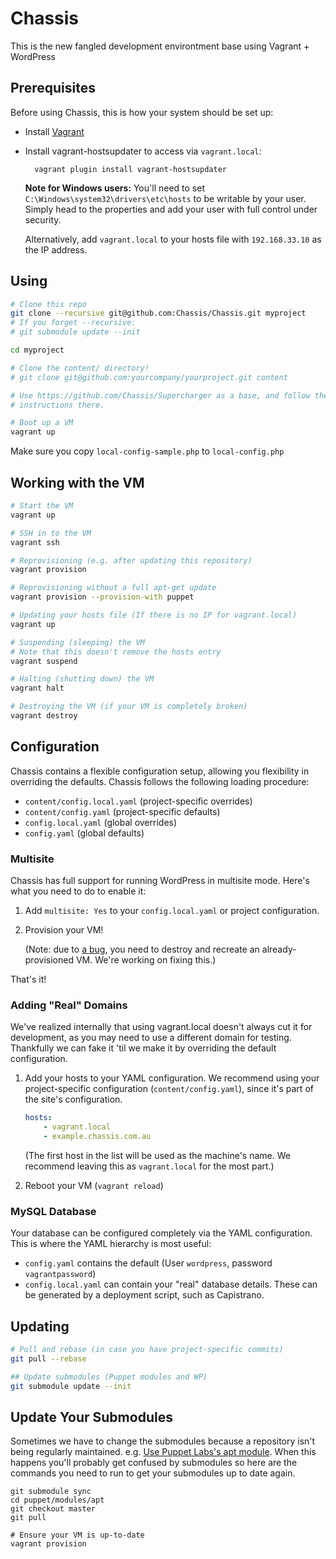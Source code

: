 # Chassis

This is the new fangled development environtment base using Vagrant + WordPress 

## Prerequisites

Before using Chassis, this is how your system should be set up:

* Install [Vagrant](http://vagrantup.com/)
* Install vagrant-hostsupdater to access via `vagrant.local`:

		vagrant plugin install vagrant-hostsupdater

  **Note for Windows users:** You'll need to set
  `C:\Windows\system32\drivers\etc\hosts` to be writable by your user. Simply
  head to the properties and add your user with full control under security.

  Alternatively, add `vagrant.local` to your hosts file with `192.168.33.10` as
  the IP address.

## Using

```bash
# Clone this repo
git clone --recursive git@github.com:Chassis/Chassis.git myproject
# If you forget --recursive:
# git submodule update --init

cd myproject

# Clone the content/ directory!
# git clone git@github.com:yourcompany/yourproject.git content

# Use https://github.com/Chassis/Supercharger as a base, and follow the
# instructions there.

# Boot up a VM
vagrant up
```

Make sure you copy `local-config-sample.php` to `local-config.php`

## Working with the VM

```bash
# Start the VM
vagrant up

# SSH in to the VM
vagrant ssh

# Reprovisioning (e.g. after updating this repository)
vagrant provision

# Reprovisioning without a full apt-get update
vagrant provision --provision-with puppet

# Updating your hosts file (If there is no IP for vagrant.local)
vagrant up

# Suspending (sleeping) the VM
# Note that this doesn't remove the hosts entry
vagrant suspend

# Halting (shutting down) the VM
vagrant halt

# Destroying the VM (if your VM is completely broken)
vagrant destroy
```

## Configuration
Chassis contains a flexible configuration setup, allowing you flexibility in
overriding the defaults. Chassis follows the following loading procedure:

* `content/config.local.yaml` (project-specific overrides)
* `content/config.yaml` (project-specific defaults)
* `config.local.yaml` (global overrides)
* `config.yaml` (global defaults)

### Multisite
Chassis has full support for running WordPress in multisite mode. Here's what
you need to do to enable it:

1. Add `multisite: Yes` to your `config.local.yaml` or project configuration.
2. Provision your VM!

   (Note: due to [a bug][#32], you need to destroy and recreate an
   already-provisioned VM. We're working on fixing this.)

That's it!

[#32]: https://github.com/Chassis/Chassis/issues/32

### Adding "Real" Domains

We've realized internally that using vagrant.local doesn't always cut it for
development, as you may need to use a different domain for testing. Thankfully
we can fake it 'til we make it by overriding the default configuration.

1. Add your hosts to your YAML configuration. We recommend using your
   project-specific configuration (`content/config.yaml`), since it's part of
   the site's configuration.

   ```yaml
   hosts:
       - vagrant.local
       - example.chassis.com.au
   ```

   (The first host in the list will be used as the machine's name. We recommend
   leaving this as `vagrant.local` for the most part.)

2. Reboot your VM (`vagrant reload`)

### MySQL Database
Your database can be configured completely via the YAML configuration. This is
where the YAML hierarchy is most useful:

* `config.yaml` contains the default (User `wordpress`, password `vagrantpassword`)
* `config.local.yaml` can contain your "real" database details. These can be
  generated by a deployment script, such as Capistrano.

## Updating

```bash
# Pull and rebase (in case you have project-specific commits)
git pull --rebase

## Update submodules (Puppet modules and WP)
git submodule update --init
```


## Update Your Submodules

Sometimes we have to change the submodules because a repository isn't being
regularly maintained. e.g. [Use Puppet Labs's apt module][issue-5].
When this happens you'll probably get confused by submodules so here are the
commands you need to run to get your submodules up to date again.

[issue-5]: https://github.com/Chassis/Chassis/issues/5

```
git submodule sync
cd puppet/modules/apt
git checkout master
git pull

# Ensure your VM is up-to-date
vagrant provision
```
